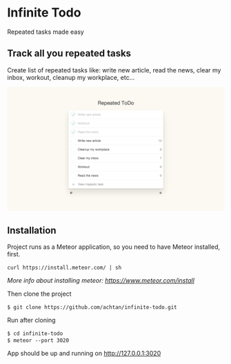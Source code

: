 # Infinite Todo
Repeated tasks made easy

## Track all you repeated tasks
Create list of repeated tasks like: write new article, read the news, clear my inbox, workout, cleanup my workplace, etc...

![Basic repeated todo list](https://raw.githubusercontent.com/achtan/infinite-todo/master/public/basic-screen.png)


## Installation

Project runs as a Meteor application, so you need to have Meteor installed, first.
```
curl https://install.meteor.com/ | sh
```
_More info about installing meteor: https://www.meteor.com/install_

Then clone the project
```
$ git clone https://github.com/achtan/infinite-todo.git
```

Run after cloning
```
$ cd infinite-todo
$ meteor --port 3020
```

App should be up and running on http://127.0.0.1:3020
